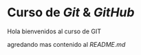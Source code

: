 # Curso de _Git_ & _GitHub_

Hola bienvenidos al curso de GIT

agredando mas contenido al _README.md_ 


